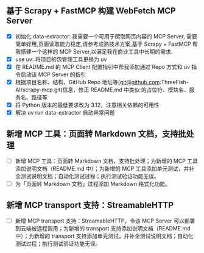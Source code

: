 ## 基于 Scrapy + FastMCP 构建 WebFetch MCP Server

- [x] 初始化 data-extractor: 我需要一个可用于爬取网页内容的 MCP Server, 需要简单好用,页面读取能力稳定,请参考成熟技术方案,基于 Scrapy + FastMCP 帮我搭建一个这样的 MCP Server,以满足我在商业工具中长期的需求.
- [x] use uv: 将项目的包管理工具更换为 uv
- [x] 在 README.md 的 MCP Client 配置指引中帮我添加通过 Repo 方式和 uv 指令启动该 MCP Server 的指引
- [x] 根据项目名称、结构、GitHub Repo 地址等(git@github.com:ThreeFish-AI/scrapy-mcp.git)信息，修正 README.md 中类似 <repository-url> 的占位符、模块名、服务名、路径等
- [x] 将 Python 版本的最低要求改为 3.12，注意相关依赖的可用性
- [x] 解决 uv run data-extractor 启动异常问题

## 新增 MCP 工具：页面转 Markdown 文档，支持批处理

- [ ] 新增 MCP 工具：页面转 Markdown 文档，支持批处理；为新增的 MCP 工具添加说明文档（README.md 中）；为新增的 MCP 工具添加单元测试，并补全测试说明文档；自动化测试过程；执行测试验证功能无误。
- [ ] 为「页面转 Markdown 文档」过程添加 Markdown 格式化功能。

## 新增 MCP transport 支持：StreamableHTTP

- [ ] 新增 MCP transport 支持：StreamableHTTP，令该 MCP Server 可以部署到云端被远程调用；为新增的 transport 支持添加说明文档（README.md 中）；为新增的 transport 支持添加单元测试，并补全测试说明文档；自动化测试过程；执行测试验证功能无误。